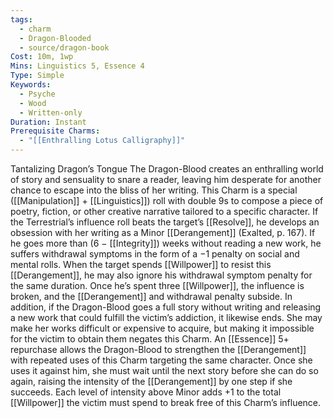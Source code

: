 ```yaml
---
tags:
  - charm
  - Dragon-Blooded
  - source/dragon-book
Cost: 10m, 1wp
Mins: Linguistics 5, Essence 4
Type: Simple
Keywords:
  - Psyche
  - Wood
  - Written-only
Duration: Instant
Prerequisite Charms:
  - "[[Enthralling Lotus Calligraphy]]"
---
```

Tantalizing Dragon’s Tongue The Dragon-Blood creates an enthralling world of story and sensuality to snare a reader, leaving him desperate for another chance to escape into the bliss of her writing. This Charm is a special ([[Manipulation]] + [[Linguistics]]) roll with double 9s to compose a piece of poetry, fiction, or other creative narrative tailored to a specific character. If the Terrestrial’s influence roll beats the target’s [[Resolve]], he develops an obsession with her writing as a Minor [[Derangement]] (Exalted, p. 167). If he goes more than (6 − [[Integrity]]) weeks without reading a new work, he suffers withdrawal symptoms in the form of a −1 penalty on social and mental rolls. When the target spends [[Willpower]] to resist this [[Derangement]], he may also ignore his withdrawal symptom penalty for the same duration. Once he’s spent three [[Willpower]], the influence is broken, and the [[Derangement]] and withdrawal penalty subside. In addition, if the Dragon-Blood goes a full story without writing and releasing a new work that could fulfill the victim’s addiction, it likewise ends. She may make her works difficult or expensive to acquire, but making it impossible for the victim to obtain them negates this Charm. An [[Essence]] 5+ repurchase allows the Dragon-Blood to strengthen the [[Derangement]] with repeated uses of this Charm targeting the same character. Once she uses it against him, she must wait until the next story before she can do so again, raising the intensity of the [[Derangement]] by one step if she succeeds. Each level of intensity above Minor adds +1 to the total [[Willpower]] the victim must spend to break free of this Charm’s influence.